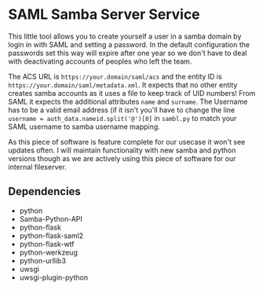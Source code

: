 # SAML Samba Server Service

This little tool allows you to create yourself a user in a samba domain by login in with SAML and setting a password.
In the default configuration the passwords set this way will expire after one year so we don't have to deal with deactivating accounts of peoples who left the team.
  
The ACS URL is `https://your.domain/saml/acs` and the entity ID is `https://your.domain/saml/metadata.xml`.
It expects that no other entity creates samba accounts as it uses a file to keep track of UID numbers!
From SAML it expects the additional attributes `name` and `surname`.
The Username has to be a valid email address (if it isn't you'll have to change the line `username = auth_data.nameid.split('@')[0]` in `sambl.py` to match your SAML username to samba username mapping.
  
As this piece of software is feature complete for our usecase it won't see updates often.
I will maintain functionality with new samba and python versions though as we are actively using this piece of software for our internal fileserver.

## Dependencies

- python
- Samba-Python-API
- python-flask
- python-flask-saml2
- python-flask-wtf
- python-werkzeug
- python-urllib3
- uwsgi
- uwsgi-plugin-python
